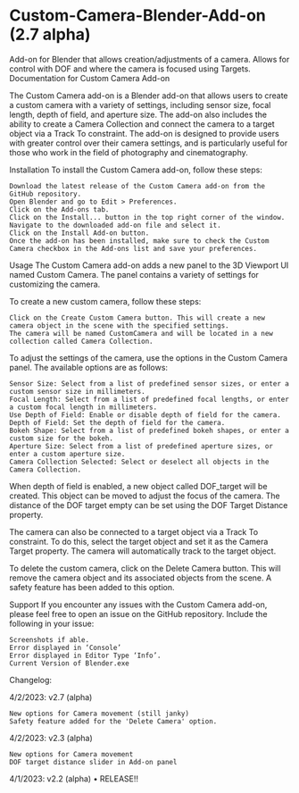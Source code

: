 # Custom-Camera-Blender-Add-on (2.7 alpha)
Add-on for Blender that allows creation/adjustments of a camera. Allows for control with DOF and where the camera is focused using Targets.
Documentation for Custom Camera Add-on

The Custom Camera add-on is a Blender add-on that allows users to create a custom camera with a variety of settings, including sensor size, focal length, depth of field, and aperture size. The add-on also includes the ability to create a Camera Collection and connect the camera to a target object via a Track To constraint. The add-on is designed to provide users with greater control over their camera settings, and is particularly useful for those who work in the field of photography and cinematography.

Installation
To install the Custom Camera add-on, follow these steps:

    Download the latest release of the Custom Camera add-on from the GitHub repository.
    Open Blender and go to Edit > Preferences.
    Click on the Add-ons tab.
    Click on the Install... button in the top right corner of the window.
    Navigate to the downloaded add-on file and select it.
    Click on the Install Add-on button.
    Once the add-on has been installed, make sure to check the Custom Camera checkbox in the Add-ons list and save your preferences.

Usage
The Custom Camera add-on adds a new panel to the 3D Viewport UI named Custom Camera. The panel contains a variety of settings for customizing the camera.

To create a new custom camera, follow these steps:

    Click on the Create Custom Camera button. This will create a new camera object in the scene with the specified settings.
    The camera will be named CustomCamera and will be located in a new collection called Camera Collection.

To adjust the settings of the camera, use the options in the Custom Camera panel. The available options are as follows:

    Sensor Size: Select from a list of predefined sensor sizes, or enter a custom sensor size in millimeters.
    Focal Length: Select from a list of predefined focal lengths, or enter a custom focal length in millimeters.
    Use Depth of Field: Enable or disable depth of field for the camera.
    Depth of Field: Set the depth of field for the camera.
    Bokeh Shape: Select from a list of predefined bokeh shapes, or enter a custom size for the bokeh.
    Aperture Size: Select from a list of predefined aperture sizes, or enter a custom aperture size.
    Camera Collection Selected: Select or deselect all objects in the Camera Collection.

When depth of field is enabled, a new object called DOF_target will be created. This object can be moved to adjust the focus of the camera. The distance of the DOF target empty can be set using the DOF Target Distance property.

The camera can also be connected to a target object via a Track To constraint. To do this, select the target object and set it as the Camera Target property. The camera will automatically track to the target object.

To delete the custom camera, click on the Delete Camera button. This will remove the camera object and its associated objects from the scene. A safety feature has been added to this option.

Support
If you encounter any issues with the Custom Camera add-on, please feel free to open an issue on the GitHub repository. Include the following in your issue:

    Screenshots if able.
    Error displayed in ‘Console’
    Error displayed in Editor Type ‘Info’.
    Current Version of Blender.exe

Changelog:

4/2/2023: v2.7 (alpha)

    New options for Camera movement (still janky)
    Safety feature added for the 'Delete Camera' option.

4/2/2023: v2.3 (alpha)

    New options for Camera movement
    DOF target distance slider in Add-on panel

4/1/2023: v2.2 (alpha)
• RELEASE!!
